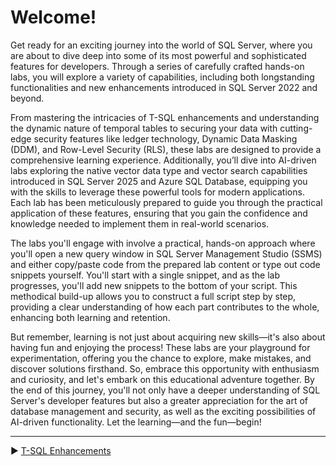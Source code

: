 ﻿# Welcome!

Get ready for an exciting journey into the world of SQL Server, where you are about to dive deep into some of its most powerful and sophisticated features for developers. Through a series of carefully crafted hands-on labs, you will explore a variety of capabilities, including both longstanding functionalities and new enhancements introduced in SQL Server 2022 and beyond.

From mastering the intricacies of T-SQL enhancements and understanding the dynamic nature of temporal tables to securing your data with cutting-edge security features like ledger technology, Dynamic Data Masking (DDM), and Row-Level Security (RLS), these labs are designed to provide a comprehensive learning experience. Additionally, you’ll dive into AI-driven labs exploring the native vector data type and vector search capabilities introduced in SQL Server 2025 and Azure SQL Database, equipping you with the skills to leverage these powerful tools for modern applications. Each lab has been meticulously prepared to guide you through the practical application of these features, ensuring that you gain the confidence and knowledge needed to implement them in real-world scenarios.

The labs you'll engage with involve a practical, hands-on approach where you'll open a new query window in SQL Server Management Studio (SSMS) and either copy/paste code from the prepared lab content or type out code snippets yourself. You'll start with a single snippet, and as the lab progresses, you'll add new snippets to the bottom of your script. This methodical build-up allows you to construct a full script step by step, providing a clear understanding of how each part contributes to the whole, enhancing both learning and retention.

But remember, learning is not just about acquiring new skills—it's also about having fun and enjoying the process! These labs are your playground for experimentation, offering you the chance to explore, make mistakes, and discover solutions firsthand. So, embrace this opportunity with enthusiasm and curiosity, and let's embark on this educational adventure together. By the end of this journey, you'll not only have a deeper understanding of SQL Server's developer features but also a greater appreciation for the art of database management and security, as well as the exciting possibilities of AI-driven functionality. Let the learning—and the fun—begin!
___

▶ [T-SQL Enhancements](https://github.com/lennilobel/sql2022-workshop-hol-vegas2025/tree/master/HOL/1.%20T-SQL%20Enhancements)

